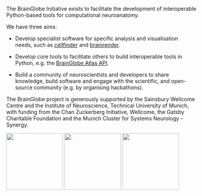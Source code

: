 The BrainGlobe Initiative exists to facilitate the development of interoperable 
Python-based tools for computational neuroanatomy. 

We have three aims:
* Develop specialist software for specific analysis and visualisation needs, 
  such as [cellfinder](https://brainglobe.info/cellfinder) and 
  [brainrender](https://docs.brainrender.info/).
  
* Develop core tools to facilitate others to build interoperable tools in Python, e.g. the
  [BrainGlobe Atlas API](https://brainglobe.info/atlas-api).

* Build a community of neuroscientists and developers to share knowledge, build software and engage
with the scientific, and open-source community (e.g. by organising hackathons).


The BrainGlobe project is generously supported by the Sainsbury Wellcome Centre and the Institute of Neuroscience, Technical University of Munich, with funding from the Chan Zuckerberg Initiative, Wellcome, the Gatsby Charitable Foundation and the Munich Cluster for Systems Neurology - Synergy.
<p>
<img src='https://brainglobe.info/images/SWC.png' width="150">
<img src='https://brainglobe.info/images/TUM.png' width="150">
<img src='https://brainglobe.info/images/CZI.png' width="150">
</p>
